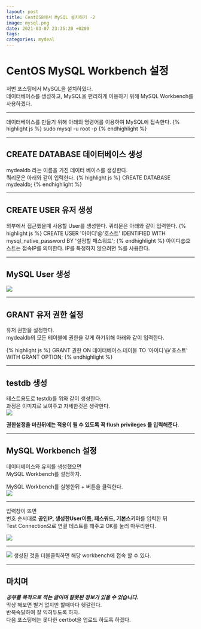 ```yaml
---
layout: post
title: CentOS8에서 MySQL 설치하기 -2
image: mysql.png
date: 2021-03-07 23:35:20 +0200
tags:
categories: mydeal
---
```


# CentOS MySQL Workbench 설정
저번 포스팅에서 MySQL을 설치하였다.  
데이터베이스를 생성하고,
MySQL을 편리하게 이용하기 위해 MySQL Workbench를 사용하겠다.  

***

데이터베이스를 만들기 위해 아래의 명령어를 이용하여 MySQL에 접속한다.
{% highlight js %}
sudo mysql -u root -p
{% endhighlight %}

***

## CREATE DATABASE 데이터베이스 생성
mydealdb 라는 이름을 가진 데이터 베이스를 생성한다.  
쿼리문은 아래와 같이 입력한다.
{% highlight js %}
CREATE DATABASE mydealdb;
{% endhighlight %}  

***

## CREATE USER 유저 생성
외부에서 접근했을때 사용할 User를 생성한다.
쿼리문은 아래와 같이 입력한다.
{% highlight js %}
CREATE USER '아이디'@'호스트' IDENTIFIED WITH mysql_native_password BY '설정할 패스워드';
{% endhighlight %} 
아이디@호스트는 접속IP를 의미한다. IP를 특정하지 않으려면 %를 사용한다.

***

## MySQL User 생성
![]({{site.baseurl}}/images/mydeal/mysql-user.PNG)

***

## GRANT 유저 권한 설정
유저 권한을 설정한다.  
mydealdb의 모든 테이블에 권한을 갖게 하기위해 아래와 같이 입력한다.

{% highlight js %}
GRANT 권한 ON 데이터베이스.테이블 TO '아이디'@'호스트' WITH GRANT OPTION;
{% endhighlight %}

***

## testdb 생성
테스트용도로 testdb를 위와 같이 생성한다.  
과정은 이미지로 보여주고 자세한것은 생략한다.  
![]({{site.baseurl}}/images/mydeal/mysql-testdb.PNG)

**권한설정을 마친뒤에는 적용이 될 수 있도록 꼭 flush privileges 를 입력해준다.**

***

## MySQL Workbench 설정
데이터베이스와 유저를 생성했으면  
MySQL Workbench를 설정하자.  

MySQL Workbench를 실행한뒤 + 버튼을 클릭한다.  
![]({{site.baseurl}}/images/mydeal/mysql-초기.PNG)

***

입력창이 뜨면  
번호 순서대로 **공인IP, 생성한User이름, 패스워드, 기본스키마**를 입력한 뒤  
Test Connection으로 연결 테스트를 해주고 OK를 눌러 마무리한다.

![]({{site.baseurl}}/images/mydeal/mysql-workbench.jpg)

***

![]({{site.baseurl}}/images/mydeal/workbench.PNG)
생성된 것을 더블클릭하면 해당 workbench에 접속 할 수 있다.

***

## 마치며
___공부를 목적으로 적는 글이며 잘못된 정보가 있을 수 있습니다.___  
막상 해보면 별거 없지만 할때마다 헷갈린다.  
반복숙달하여 잘 익혀두도록 하자.  
다음 포스팅에는 못다한 certbot을 업로드 하도록 하겠다. 


